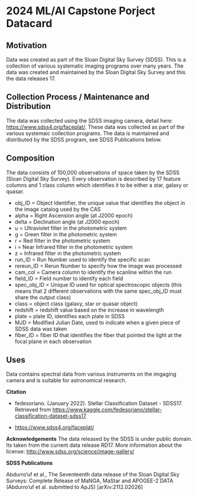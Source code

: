 # 2024 ML/AI Capstone Porject Datacard

## Motivation
Data was created as part of the Sloan Digital Sky Survey (SDSS). This is a collection of various systematic imaging programs over many years. The data was created and maintained by the Sloan Digital Sky Survey 
and this the data releases 17.

## Collection Process / Maintenance and Distribution
The data was collected using the SDSS imaging camera, detail here: https://www.sdss4.org/faceplat/. These data was collected as part of the various systemaic collection programs.
The data is maintained and distributed by the SDSS program, see SDSS Publications below.

## Composition

The data consists of 100,000 observations of space taken by the SDSS (Sloan Digital Sky Survey). Every observation is described by 17 feature columns and 1 class column which identifies it to be either a star, galaxy or quasar.

* obj_ID = Object Identifier, the unique value that identifies the object in the image catalog used by the CAS
* alpha = Right Ascension angle (at J2000 epoch)
* delta = Declination angle (at J2000 epoch)
* u = Ultraviolet filter in the photometric system
* g = Green filter in the photometric system
* r = Red filter in the photometric system
* i = Near Infrared filter in the photometric system
* z = Infrared filter in the photometric system
* run_ID = Run Number used to identify the specific scan
* rereun_ID = Rerun Number to specify how the image was processed
* cam_col = Camera column to identify the scanline within the run
* field_ID = Field number to identify each field
* spec_obj_ID = Unique ID used for optical spectroscopic objects (this means that 2 different observations with the same spec_obj_ID must share the output class)
* class = object class (galaxy, star or quasar object)
* redshift = redshift value based on the increase in wavelength
* plate = plate ID, identifies each plate in SDSS
* MJD = Modified Julian Date, used to indicate when a given piece of SDSS data was taken
* fiber_ID = fiber ID that identifies the fiber that pointed the light at the focal plane in each observation

## Uses

Data contains spectral data from various instruments on the imgaging camera and is suitable for astronomical research.


<b>Citation</b>
* fedesoriano. (January 2022). Stellar Classification Dataset - SDSS17. Retrieved from https://www.kaggle.com/fedesoriano/stellar-classification-dataset-sdss17.

* https://www.sdss4.org/faceplat/

<b>Acknowledgements</b>
The data released by the SDSS is under public domain. Its taken from the current data release RD17. More information about the license: http://www.sdss.org/science/image-gallery/

<b>SDSS Publications</b>

Abdurro’uf et al., The Seventeenth data release of the Sloan Digital Sky Surveys: Complete Release of MaNGA, MaStar and APOGEE-2 DATA (Abdurro’uf et al. submitted to ApJS) [arXiv:2112.02026]
